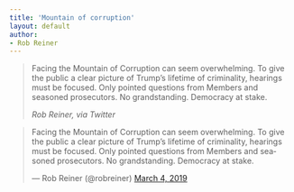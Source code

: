 ```yaml
---
title: 'Mountain of corruption'
layout: default
author:
- Rob Reiner
---
```


> Facing the Mountain of Corruption can seem overwhelming. To give the public a clear picture of Trump’s lifetime of criminality, hearings must be focused. Only pointed questions from Members and seasoned prosecutors. No grandstanding. Democracy at stake.
>
> <cite>Rob Reiner, via Twitter</cite>

<blockquote class="twitter-tweet"><p lang="en" dir="ltr">Facing the Mountain of Corruption can seem overwhelming. To give the public a clear picture of Trump’s lifetime of criminality, hearings must be focused. Only pointed questions from Members and seasoned prosecutors. No grandstanding. Democracy at stake.</p>&mdash; Rob Reiner (@robreiner) <a href="https://twitter.com/robreiner/status/1102696214158426112?ref_src=twsrc%5Etfw">March 4, 2019</a></blockquote> <script async src="https://platform.twitter.com/widgets.js" charset="utf-8"></script>
